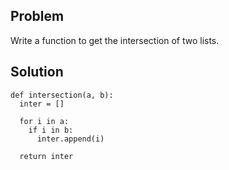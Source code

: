 ## Problem
Write a function to get the intersection of two lists.

## Solution

    def intersection(a, b):
      inter = []
  
      for i in a:
        if i in b:
          inter.append(i)
      
      return inter
  
